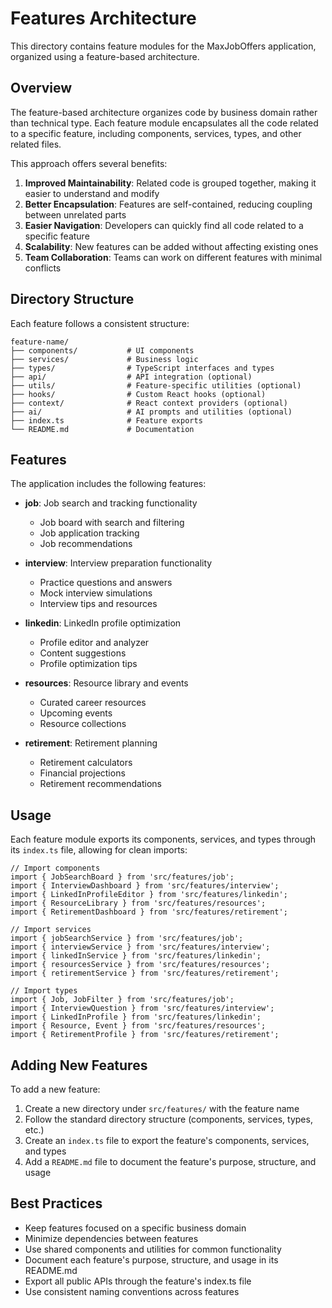# Features Architecture

This directory contains feature modules for the MaxJobOffers application, organized using a feature-based architecture.

## Overview

The feature-based architecture organizes code by business domain rather than technical type. Each feature module encapsulates all the code related to a specific feature, including components, services, types, and other related files.

This approach offers several benefits:

1. **Improved Maintainability**: Related code is grouped together, making it easier to understand and modify
2. **Better Encapsulation**: Features are self-contained, reducing coupling between unrelated parts
3. **Easier Navigation**: Developers can quickly find all code related to a specific feature
4. **Scalability**: New features can be added without affecting existing ones
5. **Team Collaboration**: Teams can work on different features with minimal conflicts

## Directory Structure

Each feature follows a consistent structure:

```
feature-name/
├── components/           # UI components
├── services/             # Business logic
├── types/                # TypeScript interfaces and types
├── api/                  # API integration (optional)
├── utils/                # Feature-specific utilities (optional)
├── hooks/                # Custom React hooks (optional)
├── context/              # React context providers (optional)
├── ai/                   # AI prompts and utilities (optional)
├── index.ts              # Feature exports
└── README.md             # Documentation
```

## Features

The application includes the following features:

- **job**: Job search and tracking functionality
  - Job board with search and filtering
  - Job application tracking
  - Job recommendations

- **interview**: Interview preparation functionality
  - Practice questions and answers
  - Mock interview simulations
  - Interview tips and resources

- **linkedin**: LinkedIn profile optimization
  - Profile editor and analyzer
  - Content suggestions
  - Profile optimization tips

- **resources**: Resource library and events
  - Curated career resources
  - Upcoming events
  - Resource collections

- **retirement**: Retirement planning
  - Retirement calculators
  - Financial projections
  - Retirement recommendations

## Usage

Each feature module exports its components, services, and types through its `index.ts` file, allowing for clean imports:

```tsx
// Import components
import { JobSearchBoard } from 'src/features/job';
import { InterviewDashboard } from 'src/features/interview';
import { LinkedInProfileEditor } from 'src/features/linkedin';
import { ResourceLibrary } from 'src/features/resources';
import { RetirementDashboard } from 'src/features/retirement';

// Import services
import { jobSearchService } from 'src/features/job';
import { interviewService } from 'src/features/interview';
import { linkedInService } from 'src/features/linkedin';
import { resourcesService } from 'src/features/resources';
import { retirementService } from 'src/features/retirement';

// Import types
import { Job, JobFilter } from 'src/features/job';
import { InterviewQuestion } from 'src/features/interview';
import { LinkedInProfile } from 'src/features/linkedin';
import { Resource, Event } from 'src/features/resources';
import { RetirementProfile } from 'src/features/retirement';
```

## Adding New Features

To add a new feature:

1. Create a new directory under `src/features/` with the feature name
2. Follow the standard directory structure (components, services, types, etc.)
3. Create an `index.ts` file to export the feature's components, services, and types
4. Add a `README.md` file to document the feature's purpose, structure, and usage

## Best Practices

- Keep features focused on a specific business domain
- Minimize dependencies between features
- Use shared components and utilities for common functionality
- Document each feature's purpose, structure, and usage in its README.md
- Export all public APIs through the feature's index.ts file
- Use consistent naming conventions across features
